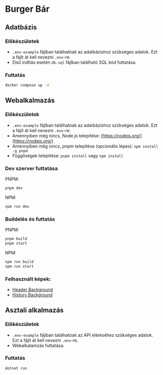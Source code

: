 # Burger Bár

## Adatbázis

### Előkészületek

- `.env-example` fájlban találhatóak az adatbázishoz szükséges adatok. Ezt a fájlt át kell nevezni `.env`-re.
- Első indítás esetén `db.sql` fájlban található SQL kód futtatása.

### Futtatás

```bash
docker compose up -d
```

## Webalkalmazás

### Előkészületek

- `.env-example` fájlban találhatóak az adatbázishoz szükséges adatok. Ezt a fájlt át kell nevezni `.env`-re.
- Amennyiben még nincs, Node.js telepítése: [https://nodejs.org/](https://nodejs.org/)
- Amennyiben még nincs, pnpm telepítése (opcionális lépes): `npm install -g pnpm`
- Függőségek telepítése: `pnpm install` vagy `npm install`

### Dev szerver futtatása

PNPM:

```bash
pnpm dev
```

NPM:

```bash
npm run dev
```

### Buildelés és futtatás

PNPM:

```bash
pnpm build
pnpm start
```

NPM:

```bash
npm run build
npm run start
```

### Felhasznált képek:

- [Header Background](https://www.goodfon.com/food/wallpaper-gamburger-burger-mcdonald-s-perets.html)
- [History Background](https://stockcake.com/i/juicy-gourmet-burger_70090_3048)

## Asztali alkalmazás

### Előkészületek

- `.env-example` fájlban találhatóak az API eléréséhez szükséges adatok. Ezt a fájlt át kell nevezni `.env`-re.
- Webalkalamzás futtatása.

### Futtatás

```bash
dotnet run
```
